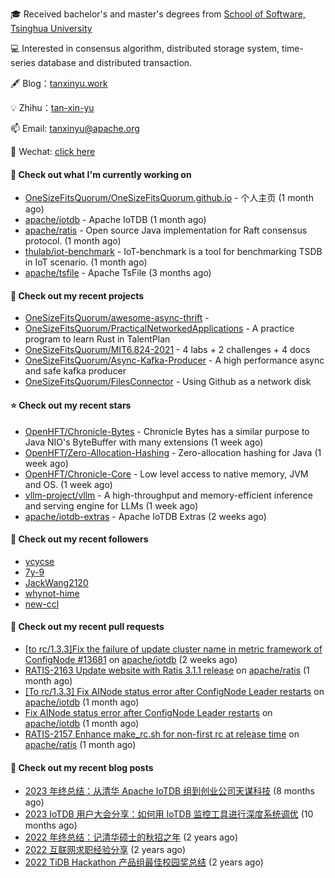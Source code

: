 🎓 Received bachelor's and master's degrees from [School of Software, Tsinghua University](https://www.thss.tsinghua.edu.cn/)

💻 Interested in consensus algorithm, distributed storage system, time-series database and distributed transaction.

🖋 Blog：[tanxinyu.work](https://tanxinyu.work)

💡 Zhihu：[tan-xin-yu](https://www.zhihu.com/people/tan-xin-yu-22)

📫 Email: [tanxinyu@apache.org](mailto:tanxinyu@apache.org)

💬 Wechat: [click here](https://github.com/LebronAl/LebronAl/issues/1)

#### 👷 Check out what I'm currently working on

- [OneSizeFitsQuorum/OneSizeFitsQuorum.github.io](https://github.com/OneSizeFitsQuorum/OneSizeFitsQuorum.github.io) - 个人主页 (1 month ago)
- [apache/iotdb](https://github.com/apache/iotdb) - Apache IoTDB (1 month ago)
- [apache/ratis](https://github.com/apache/ratis) - Open source Java implementation for Raft consensus protocol. (1 month ago)
- [thulab/iot-benchmark](https://github.com/thulab/iot-benchmark) - IoT-benchmark is a tool for benchmarking TSDB in IoT scenario. (1 month ago)
- [apache/tsfile](https://github.com/apache/tsfile) - Apache TsFile (3 months ago)

#### 🌱 Check out my recent projects

- [OneSizeFitsQuorum/awesome-async-thrift](https://github.com/OneSizeFitsQuorum/awesome-async-thrift) - 
- [OneSizeFitsQuorum/PracticalNetworkedApplications](https://github.com/OneSizeFitsQuorum/PracticalNetworkedApplications) - A practice program to learn Rust in TalentPlan
- [OneSizeFitsQuorum/MIT6.824-2021](https://github.com/OneSizeFitsQuorum/MIT6.824-2021) - 4 labs &#43; 2 challenges &#43; 4 docs
- [OneSizeFitsQuorum/Async-Kafka-Producer](https://github.com/OneSizeFitsQuorum/Async-Kafka-Producer) - A high performance async and safe kafka producer
- [OneSizeFitsQuorum/FilesConnector](https://github.com/OneSizeFitsQuorum/FilesConnector) - Using Github as a network disk

#### ⭐ Check out my recent stars

- [OpenHFT/Chronicle-Bytes](https://github.com/OpenHFT/Chronicle-Bytes) - Chronicle Bytes has a similar purpose to Java NIO&#39;s ByteBuffer with many extensions (1 week ago)
- [OpenHFT/Zero-Allocation-Hashing](https://github.com/OpenHFT/Zero-Allocation-Hashing) - Zero-allocation hashing for Java (1 week ago)
- [OpenHFT/Chronicle-Core](https://github.com/OpenHFT/Chronicle-Core) - Low level access to native memory, JVM and OS. (1 week ago)
- [vllm-project/vllm](https://github.com/vllm-project/vllm) - A high-throughput and memory-efficient inference and serving engine for LLMs (1 week ago)
- [apache/iotdb-extras](https://github.com/apache/iotdb-extras) - Apache IoTDB Extras (2 weeks ago)

#### 👯 Check out my recent followers

- [ycycse](https://github.com/ycycse)
- [7y-9](https://github.com/7y-9)
- [JackWang2120](https://github.com/JackWang2120)
- [whynot-hime](https://github.com/whynot-hime)
- [new-ccl](https://github.com/new-ccl)

#### 🔨 Check out my recent pull requests

- [[to rc/1.3.3]Fix the failure of update cluster name in metric framework of ConfigNode #13681](https://github.com/apache/iotdb/pull/13733) on [apache/iotdb](https://github.com/apache/iotdb) (2 weeks ago)
- [RATIS-2163 Update website with Ratis 3.1.1 release](https://github.com/apache/ratis/pull/1155) on [apache/ratis](https://github.com/apache/ratis) (1 month ago)
- [[To rc/1.3.3] Fix AINode status error after ConfigNode Leader restarts](https://github.com/apache/iotdb/pull/13556) on [apache/iotdb](https://github.com/apache/iotdb) (1 month ago)
- [Fix AINode status error after ConfigNode Leader restarts](https://github.com/apache/iotdb/pull/13547) on [apache/iotdb](https://github.com/apache/iotdb) (1 month ago)
- [RATIS-2157 Enhance make_rc.sh for non-first rc at release time](https://github.com/apache/ratis/pull/1149) on [apache/ratis](https://github.com/apache/ratis) (1 month ago)

#### 📜 Check out my recent blog posts

- [2023 年终总结：从清华 Apache IoTDB 组到创业公司天谋科技](https://tanxinyu.work/2023-annual-summary/) (8 months ago)
- [2023 IoTDB 用户大会分享：如何用 IoTDB 监控工具进行深度系统调优](https://tanxinyu.work/2023-iotdb-submit/) (10 months ago)
- [2022 年终总结：记清华硕士的秋招之年](https://tanxinyu.work/2022-annual-summary/) (2 years ago)
- [2022 互联网求职经验分享](https://tanxinyu.work/2022-internet-job-hunting-experience-sharing/) (2 years ago)
- [2022 TiDB Hackathon 产品组最佳校园奖总结](https://tanxinyu.work/2022-tidb-hackathon/) (2 years ago)
